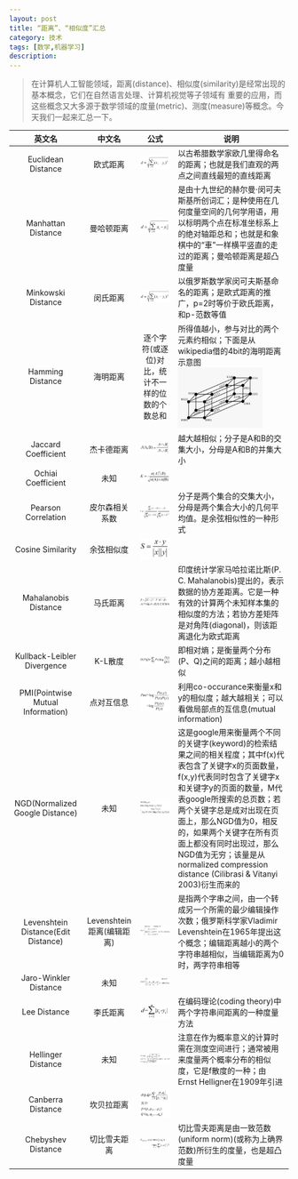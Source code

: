 ```yaml
---
layout: post
title: “距离”、“相似度”汇总
category: 技术
tags: [数学,机器学习]
description: 
---
```


> 在计算机人工智能领域，距离(distance)、相似度(similarity)是经常出现的基本概念，它们在自然语言处理、计算机视觉等子领域有
重要的应用，而这些概念又大多源于数学领域的度量(metric)、测度(measure)等概念。今天我们一起来汇总一下。

|英文名|中文名|公式|说明|
|:---:|:---:|:---:|-------|
| Euclidean Distance | 欧式距离 |![](/assets/img/Distance/equation1.png) | 以古希腊数学家欧几里得命名的距离；也就是我们直观的两点之间直线最短的直线距离 |
| Manhattan Distance | 曼哈顿距离 |![](/assets/img/Distance/equation2.png) | 是由十九世纪的赫尔曼·闵可夫斯基所创词汇；是种使用在几何度量空间的几何学用语，用以标明两个点在标准坐标系上的绝对轴距总和；也就是和象棋中的“車”一样横平竖直的走过的距离；曼哈顿距离是超凸度量 |
| Minkowski Distance | 闵氏距离 |![](/assets/img/Distance/equation3.png) | 以俄罗斯数学家闵可夫斯基命名的距离；是欧式距离的推广，p=2时等价于欧氏距离，和p-范数等值 |
| Hamming Distance | 海明距离 | 逐个字符(或逐位)对比，统计不一样的位数的个数总和 | 所得值越小，参与对比的两个元素约相似；下面是从wikipedia借的4bit的海明距离示意图 ![](/assets/img/Distance/Hamming.png) |
| Jaccard Coefficient | 杰卡德距离 | ![](/assets/img/Distance/equation4.png) | 越大越相似；分子是A和B的交集大小，分母是A和B的并集大小
| Ochiai Coefficient | 未知 | ![](/assets/img/Distance/equation5.png) | 
| Pearson Correlation | 皮尔森相关系数 | ![](/assets/img/Distance/equation6.png) | 分子是两个集合的交集大小，分母是两个集合大小的几何平均值。是余弦相似性的一种形式
| Cosine Similarity	 | 余弦相似度 | ![](/assets/img/Distance/equation7.png) |
| Mahalanobis Distance|马氏距离 | ![](/assets/img/Distance/equation8.png) | 印度统计学家马哈拉诺比斯(P. C. Mahalanobis)提出的，表示数据的协方差距离。它是一种有效的计算两个未知样本集的相似度的方法；若协方差矩阵是对角阵(diagonal)，则该距离退化为欧式距离
| Kullback-Leibler Divergence| K-L散度| ![](/assets/img/Distance/equation9.png) | 即相对熵；是衡量两个分布(P、Q)之间的距离；越小越相似
| PMI(Pointwise Mutual Information)| 点对互信息 | ![](/assets/img/Distance/equation10.png) | 利用co-occurance来衡量x和y的相似度；越大越相关；可以看做局部点的互信息(mutual information)
| NGD(Normalized Google Distance)| 未知 | ![](/assets/img/Distance/equation11.png) | 这是google用来衡量两个不同的关键字(keyword)的检索结果之间的相关程度；其中f(x)代表包含了关键字x的页面数量，f(x,y)代表同时包含了关键字x和关键字y的页面的数量，M代表google所搜索的总页数；若两个关键字总是成对出现在页面上，那么NGD值为0，相反的，如果两个关键字在所有页面上都没有同时出现过，那么NGD值为无穷；该量是从normalized compression distance (Cilibrasi & Vitanyi 2003)衍生而来的
| Levenshtein Distance(Edit Distance)| Levenshtein距离(编辑距离) | ![](/assets/img/Distance/equation12.png) | 是指两个字串之间，由一个转成另一个所需的最少编辑操作次数；俄罗斯科学家Vladimir Levenshtein在1965年提出这个概念；编辑距离越小的两个字符串越相似，当编辑距离为0时，两字符串相等
| Jaro-Winkler Distance| 未知 | ![](/assets/img/Distance/equation13.png) | 
| Lee Distance|李氏距离| ![](/assets/img/Distance/equation14.png) | 在编码理论(coding theory)中两个字符串间距离的一种度量方法
| Hellinger Distance| 未知 | ![](/assets/img/Distance/equation15.png) | 注意在作为概率意义的计算时需在测度空间进行；通常被用来度量两个概率分布的相似度，它是f散度的一种；由Ernst Helligner在1909年引进
| Canberra Distance| 坎贝拉距离 | ![](/assets/img/Distance/equation16.png) | 
| Chebyshev Distance| 切比雪夫距离 | ![](/assets/img/Distance/equation17.png) | 切比雪夫距离是由一致范数(uniform norm)(或称为上确界范数)所衍生的度量，也是超凸度量



 
 
 
 
 